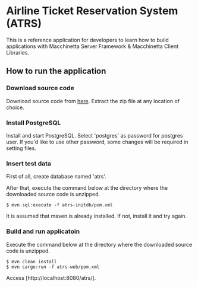 # Airline Ticket Reservation System (ATRS)

This is a reference application for developers to learn how to build applications with Macchinetta Server Framework & Macchinetta Client Libraries.

## How to run the application

### Download source code

Download source code from [here](https://github.com/Macchinetta/atrs/releases "here").
Extract the zip file at any location of choice.

### Install PostgreSQL

Install and start PostgreSQL.
Select 'postgres' as password for postgres user.
If you'd like to use other password, some changes will be required in setting files.

### Insert test data

First of all, create database named 'atrs'.

After that, execute the command below at the directory where the downloaded source code is unzipped.

```console
$ mvn sql:execute -f atrs-initdb/pom.xml
```

It is assumed that maven is already installed.
If not, install it and try again.

### Build and run applicatoin

Execute the command below at the directory where the downloaded source code is unzipped.

```console
$ mvn clean install
$ mvn cargo:run -f atrs-web/pom.xml
```

Access [http://localhost:8080/atrs/].
